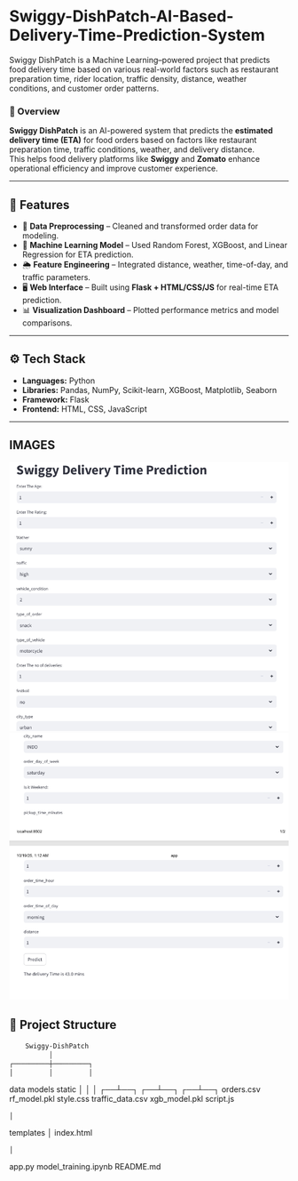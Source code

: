 # Swiggy-DishPatch-AI-Based-Delivery-Time-Prediction-System
Swiggy DishPatch is a Machine Learning–powered project that predicts food delivery time based on various real-world factors such as restaurant preparation time, rider location, traffic density, distance, weather conditions, and customer order patterns.

### 📌 Overview
**Swiggy DishPatch** is an AI-powered system that predicts the **estimated delivery time (ETA)** for food orders based on factors like restaurant preparation time, traffic conditions, weather, and delivery distance.  
This helps food delivery platforms like **Swiggy** and **Zomato** enhance operational efficiency and improve customer experience.

---

## 🧠 Features
- 🧹 **Data Preprocessing** – Cleaned and transformed order data for modeling.  
- 🤖 **Machine Learning Model** – Used Random Forest, XGBoost, and Linear Regression for ETA prediction.  
- 🌦️ **Feature Engineering** – Integrated distance, weather, time-of-day, and traffic parameters.  
- 🖥️ **Web Interface** – Built using **Flask + HTML/CSS/JS** for real-time ETA prediction.  
- 📊 **Visualization Dashboard** – Plotted performance metrics and model comparisons.

---

## ⚙️ Tech Stack
- **Languages:** Python  
- **Libraries:** Pandas, NumPy, Scikit-learn, XGBoost, Matplotlib, Seaborn  
- **Framework:** Flask  
- **Frontend:** HTML, CSS, JavaScript  

---

## IMAGES
![Screenshot](images/screenshot2.png)
![Screenshot](images/screenshot1.png)

## 📁 Project Structure

        Swiggy-DishPatch
              │
    ┌─────────┼─────────┐
    │         │         │
   data     models    static
    │         │         │
 ┌──┴──┐   ┌──┴──┐   ┌──┴──┐
orders.csv  rf_model.pkl  style.css
traffic_data.csv  xgb_model.pkl  script.js

    │
 templates
    │
 index.html

    │
 app.py
 model_training.ipynb
 README.md


